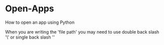 # Open-Apps
How to open an app using Python

When you are writing the 'file path' you may need to use double back slash '\\' or single back slash '\'
